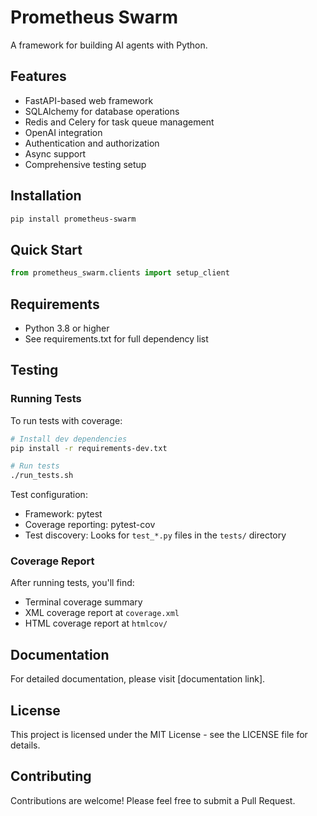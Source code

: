 # Prometheus Swarm

A framework for building AI agents with Python.

## Features

- FastAPI-based web framework
- SQLAlchemy for database operations
- Redis and Celery for task queue management
- OpenAI integration
- Authentication and authorization
- Async support
- Comprehensive testing setup

## Installation

```bash
pip install prometheus-swarm
```

## Quick Start

```python
from prometheus_swarm.clients import setup_client
```

## Requirements

- Python 3.8 or higher
- See requirements.txt for full dependency list

## Testing

### Running Tests

To run tests with coverage:

```bash
# Install dev dependencies
pip install -r requirements-dev.txt

# Run tests
./run_tests.sh
```

Test configuration:
- Framework: pytest
- Coverage reporting: pytest-cov
- Test discovery: Looks for `test_*.py` files in the `tests/` directory

### Coverage Report

After running tests, you'll find:
- Terminal coverage summary
- XML coverage report at `coverage.xml`
- HTML coverage report at `htmlcov/`

## Documentation

For detailed documentation, please visit [documentation link].

## License

This project is licensed under the MIT License - see the LICENSE file for details.

## Contributing

Contributions are welcome! Please feel free to submit a Pull Request.